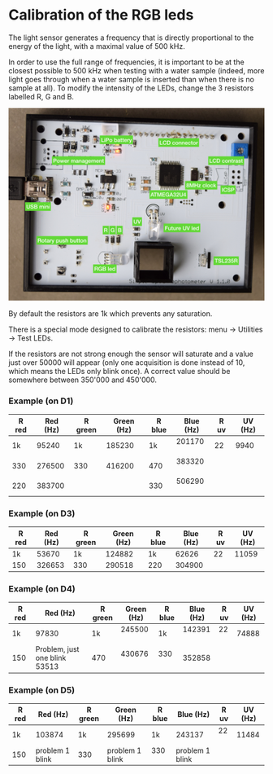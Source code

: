 # Calibration of the RGB leds

The light sensor generates a frequency that is directly proportional to the energy of the light, with a maximal value of 500 kHz.

In order to use the full range of frequencies, it is important to be at the closest possible to 500 kHz when testing with a water sample (indeed, more light goes through when a water sample is inserted than when there is no sample at all). To modify the intensity of the LEDs, change the 3 resistors labelled R, G and B.

![pcb-description.001.jpeg](pcb-description.001.jpeg)

By default the resistors are 1k which prevents any saturation.

There is a special mode designed to calibrate the resistors: menu -> Utilities -> Test LEDs.

If the resistors are not strong enough the sensor will saturate and a value just over 50000 will appear (only one acquisition is done instead of 10, which means the LEDs only blink once). A correct value should be somewhere between 350'000 and 450'000.

### Example (on D1)

| R red | Red (Hz) | R green | Green (Hz) | R blue | Blue (Hz) | R uv | UV (Hz) |
| ----- | -------- | ------- | ---------- | ------ | --------- | ---- | ------- |
| 1k    | 95240    | 1k      | 185230     | 1k     | 201170    | 22   | 9940    |
| 330   | 276500   | 330     | 416200     | 470    | 383320    |      |         |
| 220   | 383700   |         |            | 330    | 506290    |      |         |

### Example (on D3)

| R red | Red (Hz) | R green | Green (Hz) | R blue | Blue (Hz) | R uv | UV (Hz) |
| ----- | -------- | ------- | ---------- | ------ | --------- | ---- | ------- |
| 1k    | 53670    | 1k      | 124882     | 1k     | 62626     | 22   | 11059   |
| 150   | 326653   | 330     | 290518     | 220    | 304900    |      |         |

### Example (on D4)

| R red | Red (Hz)                      | R green | Green (Hz) | R blue | Blue (Hz) | R uv | UV (Hz) |
| ----- | ----------------------------- | ------- | ---------- | ------ | --------- | ---- | ------- |
| 1k    | 97830                         | 1k      | 245500     | 1k     | 142391    | 22   | 74888   |
| 150   | Problem, just one blink 53513 | 470     | 430676     | 330    | 352858    |      |         |

### Example (on D5)

| R red | Red (Hz)        | R green | Green (Hz)         | R blue | Blue (Hz)       | R uv | UV (Hz) |
| ----- | --------------- | ------- | ------------------ | ------ | --------------- | ---- | ------- |
| 1k    | 103874          | 1k      | 295699             | 1k     | 243137          | 22   | 11484   |
| 150   | problem 1 blink | 330     | problem 1 blink    | 330    | problem 1 blink |      |         |
